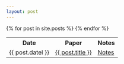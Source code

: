 ```yaml
---
layout: post
---
```

<table class='table table-hover'>
  <tr class='thead-dark'>
    <th> Date </th>
    <th> Paper </th>
    <th> Notes  </th>
  </tr>
  {% for post in site.posts %}
  <tr>
    <td>
      {{ post.datel }}
    </td>
    <td>
      <a href="{{ post.link }}" target="_blank"> {{ post.title }} </a>
    </td>
    <td>
      <a role='button' class='btn-danger btn-sm' href="{{ post.url }}">Notes</a>
    </td>
  </tr>
  {% endfor %}
</table>

